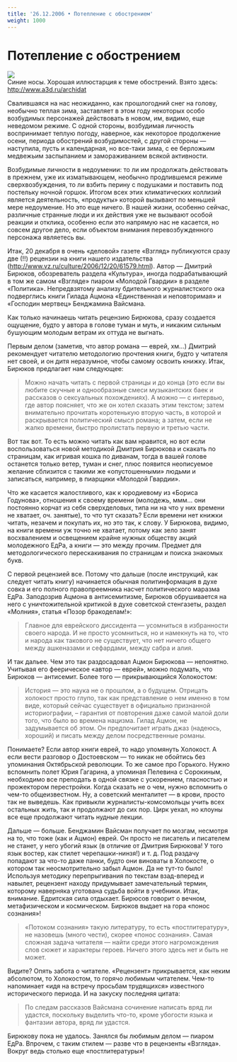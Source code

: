 ```yaml
---
title: '26.12.2006 • Потепление с обострением'
weight: 1000
---
```


# Потепление с обострением

![](/img/sinienosi.jpg)\
Синие носы. Хорошая иллюстарция к теме обострений. Взято здесь:  http://www.a3d.ru/archidat

Свалившаяся на нас неожиданно, как прошлогодний снег на голову, необычно теплая зима, заставляет в этом году некоторых особо возбудимых персонажей действовать в новом, им, видимо, еще неведомом режиме. С одной стороны, возбудимая личность воспринимает теплую погоду, наверное, как некоторое продолжение осени, периода обострений возбудимостей, с другой стороны — наступила, пусть и календарная, но все-таки зима, с ее берложьим медвежьим заспыпанием и замораживанием всякой активности.

Возбудимые личности в недоумении: то ли им продолжать действовать в прежнем, уже их изматывающем, необычно продлившемся режиме сверхвозбуждения, то ли взбить перину с подушками и поставить под постельку ночной горшок. Итогом всех этих климатических коллизий является деятельность, «продукты» которой вызывают по меньшей мере недоумение. Но это еще ничего. В нашей жизни, особенно сейчас, различные странные люди и их действия уже не вызывают особой реакции и отклика, особенно если это напрямую нас не касается, но совсем другое дело, если объектом внимания перевозбужденного персонажа являетесь вы.

Итак, 20 декабря в очень «деловой» газете «Взгляд» публикуются сразу две (!!) рецензии на книги нашего издательства (http://www.vz.ru/culture/2006/12/20/61579.html). Автор — Дмитрий Бирюков, обозреватель раздела «Культура», иногда подрабатывающий в том же самом «Взгляде» пиаром «Молодой Гвардии» в разделе «Политика». Непредвзятому анализу бдительного журналистского ока подверглись книги Гилада Ацмона «Единственная и неповторимая» и «Господин мертвец» Бенджамина Вайсмана.

Как только начинаешь читать рецензию Бирюкова, сразу создается ощущение, будто у автора в голове туман и муть, и никаким сильным бушующим молодым ветрам их оттуда не выгнать.

Первым делом (заметив, что автор романа — еврей, хм…) Дмитрий рекомендует читателю методологию прочтения книги, будто у читателя нет своей, и он дитя неразумное, чтобы самому освоить книжку. Итак, Бирюков предлагает нам следующее:

> Можно начать читать с первой страницы и до конца (это если вы любите скучные и однообразные смеси музыкантских баек и рассказов о сексуальных похождениях). А можно — с интервью, где автор поясняет, что же он хотел сказать этим текстом; затем внимательно прочитать коротенькую вторую часть, в которой и раскрывается политический смысл романа; а затем, если не жалко времени, быстро пролистать первую и третью части.

Вот так вот. То есть можно читать как вам нравится, но вот если воспользоваться новой методикой Дмитрия Бирюкова и скакать по страницам, как игривая кошка по диванам, тогда в вашей голове останется только ветер, туман и снег, плюс появится неописуемое желание сблизится с такими же «опустошенными» людьми и записаться, например, в пиарщики «Молодой Гвардии».

Что же касается жалостливого, как к юродиевому из «Бориса Годунова», отношения к своему времени (молодежь, ммм… они постоянно корчат из себя сверхделовых, типа ни на что у них времени не хватает, оч. занятые), то что тут сказать? Если времени нет книжки читать, незачем и покупать их, но это так, к слову. У Бирюкова, видимо, на книги времени уж точно не хватает, потому как зело занят восхвалением и освещением крайне нужных обществу акций молодежного ЕдРа, а книги — это между прочим. Предмет для методологического перескакивания по страницам и поиска знакомых букв.

С первой рецензией все. Потому что дальше (после инструкций, как следует читать книгу) начинается обычная политинформация в духе совка и его полного правопреемника насчет политического маразма ЕдРа. Заподозрив Ацмона в антисемитизме, Бирюков обрушивается на него с уничтожительной критикой в духе советской стенгазеты, раздел «Молния», статья «Позор бракоделам!»:

>Главное для еврейского диссидента — усомниться в избранности своего народа. И не просто усомниться, но и намекнуть на то, что и народа как такового не существует, что нет ничего общего между ашкеназами и сефардами, между сабра и алия.

И так дальее. Чем это так раздосадовал Ацмон Бирюкова — непонятно. Учитывая его феерическое «автор — еврей», можно подумать, что Бирюков — антисемит. Более того — прикрывающийся Холокостом:
> История — это наука не о прошлом, а о будущем. Отрицать холокост просто глупо, так как представление о нем именно в том виде, который сейчас существует в официально признанной историографии, – гарантия от повторения даже самой малой доли того, что было во времена нацизма. Гилад Ацмон, не задумывается об этом. Он предпочитает играть джаз (надеюсь, хороший) и писать между делом посредственные романы.

Понимаете? Если автор книги еврей, то надо упомянуть Холокост. А если вести разговор о Достоевском — то никак не обойтись без упоминания Октябрьской революции. То же самое про Горького. Нужно вспомнить полет Юрия Гагарина, а упоминая Пелевина с Сорокиным, необходимо все преподать в одной связке с ускорением, гласностью и прожектором перестройки. Когда сказать не о чем, нужно вспомнить о чем-то общеизвестном. Ну, а советский менталитет — в крови, просто так не выведешь. Как привыкли журналисты-комсомольцы учить всех остальных жить, так и продолжают до сих пор. Цирк уехал, но клоуны все еще продолжают читать нудные лекции.

Дальше — больше. Бенджамин Вайсман получает по мозгам, несмотря на то, что тоже (как и Ацмон) еврей. Он просто не писатель и писателем не станет, у него убогий язык (в отличие от Дмитрия Бирюкова! У того язык востер, как стилет черепашки-нинзя!) и т. д. Под раздачу попадают за что-то даже панки, будто они виноваты в Холокосте, о котором так неосмотрительно забыл Ацмон. Да не тут-то было! Используя методику перепрыгивания по текстам взад-вперед и навылет, рецензент находу придумывает замечательный термин, которому наверняка уготована судьба войти в учебники. Итак, внимание. Едритская сила отдыхает. Бирюсов говорит о вечном, метафизическом и космическом. Бирюков выдает на гора «понос сознания»!

> «Потоком сознания» такую литературу, то есть «постлитературу», не назовешь (много чести), скорее «понос сознания». Самая сложная задача читателя — найти среди этого нагромождения слов сюжет и характеры героев. Ничего этого здесь нет и быть не может.

Видите? Опять забота о читателе. «Рецензент» прикрывается, как неким абсолютом, то Холокостом, то горячо любимым читателем. Чем-то напоминает «идя на встречу просьбам трудящихся» известного исторического периода. И на закуску последняя цитата:

> По следам рассказов Вайсмана сочинение написать вряд ли удастся, поскольку выделить что-то, кроме убогости языка и фантазии автора, вряд ли удастся.

Бирюкову пока не удалось. Занялся бы любимым делом — пиаром ЕдРа. Впрочем, с таким стилем — разве что в рецензенты «Взгляда». Вокруг ведь столько еще «постлитературы»!